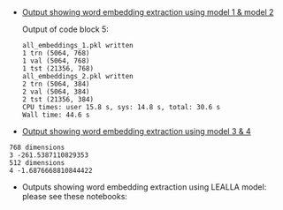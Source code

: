 
## 

- [Output showing word embedding extraction using model 1 & model 2](n-raw-optuna-12.ipynb)

  Output of code block 5:
  ```
  all_embeddings_1.pkl written
  1 trn (5064, 768)
  1 val (5064, 768)
  1 tst (21356, 768)
  all_embeddings_2.pkl written
  2 trn (5064, 384)
  2 val (5064, 384)
  2 tst (21356, 384)
  CPU times: user 15.8 s, sys: 14.8 s, total: 30.6 s
  Wall time: 44.6 s
  ```

- [Output showing word embedding extraction using model 3 & 4](neiss-cleaned-3-4.ipynb)
```
768 dimensions
3 -261.5387110829353
512 dimensions
4 -1.6876668810844422
```
- Outputs showing word embedding extraction using LEALLA model: please see these notebooks:

